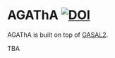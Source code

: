 # AGAThA [![DOI](https://zenodo.org/badge/725514536.svg)](https://zenodo.org/doi/10.5281/zenodo.10225634)

AGAThA is built on top of [GASAL2](https://github.com/nahmedraja/GASAL2.git).

TBA





